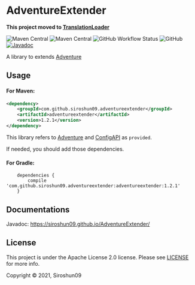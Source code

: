 # AdventureExtender

**This project moved to [TranslationLoader](https://github.com/Siroshun09/TranslationLoader)**

![Maven Central](https://img.shields.io/maven-central/v/com.github.siroshun09.adventureextender/adventureextender)
![Maven Central](https://img.shields.io/nexus/s/com.github.siroshun09.adventureextender/adventureextender?label=snapshot&server=https%3A%2F%2Foss.sonatype.org)
![GitHub Workflow Status](https://img.shields.io/github/workflow/status/Siroshun09/AdventureExtender/Java%20CI)
![GitHub](https://img.shields.io/github/license/Siroshun09/AdventureExtender)
[![Javadoc](https://img.shields.io/badge/javadoc-page-orange)](https://siroshun09.github.io/AdventureExtender/)

A library to extends [Adventure](https://github.com/KyoriPowered/Adventure)

## Usage

#### For Maven:

```xml
<dependency>
    <groupId>com.github.siroshun09.adventureextender</groupId>
    <artifactId>adventureextender</artifactId>
    <version>1.2.1</version>
</dependency>
```

This library refers to [Adventure](https://github.com/KyoriPowered/Adventure) 
and [ConfigAPI](https://github.com/Siroshun09/ConfigAPI) as `provided`.

If needed, you should add those dependencies.

#### For Gradle:

```
    dependencies {
        compile 'com.github.siroshun09.adventureextender:adventureextender:1.2.1'
    }
```

## Documentations

Javadoc: https://siroshun09.github.io/AdventureExtender/

## License

This project is under the Apache License 2.0 license. Please see [LICENSE](LICENSE) for more info.

Copyright © 2021, Siroshun09
